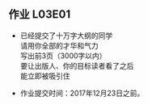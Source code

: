 ## 作业 L03E01

- 已经提交了十万字大纲的同学  
请用你全部的才华和气力  
写出前3页（3000字以内）  
要让出版人、你的目标读者看了之后  
能立即被吸引住

- 作业提交时间：2017年12月23日之前。 
